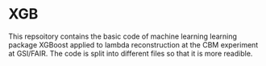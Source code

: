 # XGB 
This repsoitory contains the basic code of machine learning learning package XGBoost applied to lambda reconstruction at the CBM experiment at GSI/FAIR.
The code is split into different files so that it is more readible. 
